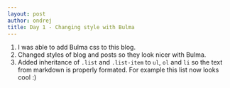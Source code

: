 ```yaml
---
layout: post
author: ondrej
title: Day 1 - Changing style with Bulma
---
```

1. I was able to add Bulma css to this blog.
2. Changed styles of blog and posts so they look nicer with Bulma.
3. Added inheritance of `.list` and `.list-item` to `ul`, `ol` and `li` so the text from markdown is properly formated. For example this list now looks cool :)